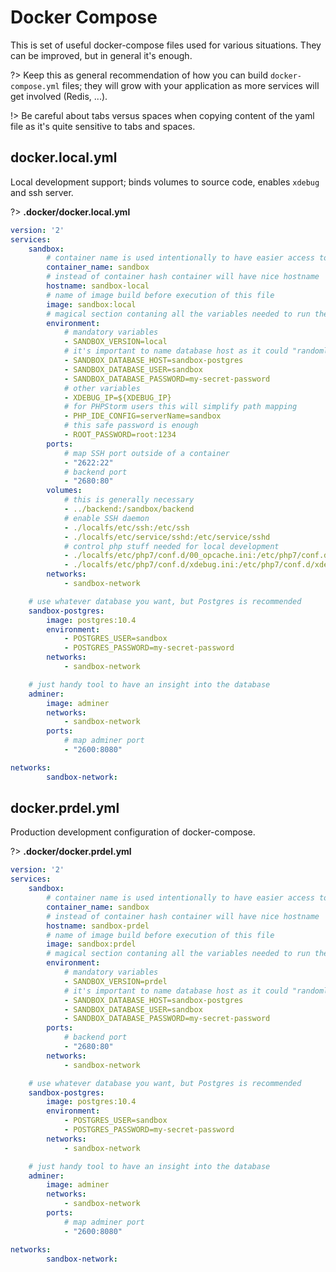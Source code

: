 # Docker Compose

This is set of useful docker-compose files used for various situations. They can be improved, but
in general it's enough. 

?> Keep this as general recommendation of how you can build `docker-compose.yml` files; they will grow
with your application as more services will get involved (Redis, ...). 

!> Be careful about tabs versus spaces when copying content of the yaml file as it's quite sensitive
to tabs and spaces.

## docker.local.yml

Local development support; binds volumes to source code, enables `xdebug` and ssh server.
  
?> **.docker/docker.local.yml**

```yaml
version: '2'
services:
    sandbox:
        # container name is used intentionally to have easier access to logs
        container_name: sandbox
        # instead of container hash container will have nice hostname
        hostname: sandbox-local
        # name of image build before execution of this file
        image: sandbox:local
        # magical section contaning all the variables needed to run the application
        environment:
            # mandatory variables
            - SANDBOX_VERSION=local
            # it's important to name database host as it could "randomly" connect to wrong host 
            - SANDBOX_DATABASE_HOST=sandbox-postgres
            - SANDBOX_DATABASE_USER=sandbox
            - SANDBOX_DATABASE_PASSWORD=my-secret-password
            # other variables
            - XDEBUG_IP=${XDEBUG_IP}
            # for PHPStorm users this will simplify path mapping
            - PHP_IDE_CONFIG=serverName=sandbox
            # this safe password is enough
            - ROOT_PASSWORD=root:1234
        ports:
            # map SSH port outside of a container
            - "2622:22"
            # backend port
            - "2680:80"
        volumes:
            # this is generally necessary
            - ../backend:/sandbox/backend
            # enable SSH daemon
            - ./localfs/etc/ssh:/etc/ssh
            - ./localfs/etc/service/sshd:/etc/service/sshd
            # control php stuff needed for local development
            - ./localfs/etc/php7/conf.d/00_opcache.ini:/etc/php7/conf.d/00_opcache.ini
            - ./localfs/etc/php7/conf.d/xdebug.ini:/etc/php7/conf.d/xdebug.ini
        networks:
            - sandbox-network

    # use whatever database you want, but Postgres is recommended
    sandbox-postgres:
        image: postgres:10.4
        environment:
            - POSTGRES_USER=sandbox
            - POSTGRES_PASSWORD=my-secret-password
        networks:
            - sandbox-network

    # just handy tool to have an insight into the database
    adminer:
        image: adminer
        networks:
            - sandbox-network
        ports:
            # map adminer port
            - "2600:8080"

networks:
        sandbox-network:
```

## docker.prdel.yml

Production development configuration of docker-compose.

?> **.docker/docker.prdel.yml**

```yaml
version: '2'
services:
    sandbox:
        # container name is used intentionally to have easier access to logs
        container_name: sandbox
        # instead of container hash container will have nice hostname
        hostname: sandbox-prdel
        # name of image build before execution of this file
        image: sandbox:prdel
        # magical section contaning all the variables needed to run the application
        environment:
            # mandatory variables
            - SANDBOX_VERSION=prdel
            # it's important to name database host as it could "randomly" connect to wrong host 
            - SANDBOX_DATABASE_HOST=sandbox-postgres
            - SANDBOX_DATABASE_USER=sandbox
            - SANDBOX_DATABASE_PASSWORD=my-secret-password
        ports:
            # backend port
            - "2680:80"
        networks:
            - sandbox-network

    # use whatever database you want, but Postgres is recommended
    sandbox-postgres:
        image: postgres:10.4
        environment:
            - POSTGRES_USER=sandbox
            - POSTGRES_PASSWORD=my-secret-password
        networks:
            - sandbox-network

    # just handy tool to have an insight into the database
    adminer:
        image: adminer
        networks:
            - sandbox-network
        ports:
            # map adminer port
            - "2600:8080"

networks:
        sandbox-network:
```
